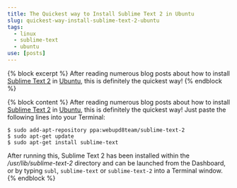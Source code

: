 ```yaml
---
title: The Quickest way to Install Sublime Text 2 in Ubuntu
slug: quickest-way-install-sublime-text-2-ubuntu
tags:
  - linux
  - sublime-text
  - ubuntu
use: [posts]
---
```

{% block excerpt %}
After reading numerous blog posts about how to install [Sublime Text 2](http://www.sublimetext.com/2 "Sublime Text 2") in [Ubuntu](http://www.ubuntu.com/2 "Ubuntu"), this is definitely the quickest way!
{% endblock %}

{% block content %}
After reading numerous blog posts about how to install [Sublime Text 2](http://www.sublimetext.com/2 "Sublime Text 2") in [Ubuntu](http://www.ubuntu.com/2 "Ubuntu"), this is definitely the quickest way! Just paste the following lines into your Terminal:

```language-bash
$ sudo add-apt-repository ppa:webupd8team/sublime-text-2
$ sudo apt-get update
$ sudo apt-get install sublime-text
```

After running this, Sublime Text 2 has been installed within the */usr/lib/sublime-text-2* directory and can be launched from the Dashboard, or by typing `subl`, `sublime-text` or `sublime-text-2` into a Terminal window.
{% endblock %}
